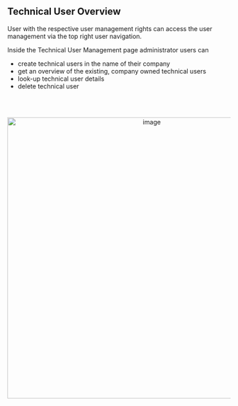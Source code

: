 ## Technical User Overview
User with the respective user management rights can access the user management via the top right user navigation.

Inside the Technical User Management page administrator users can

* create technical users in the name of their company
* get an overview of the existing, company owned technical users
* look-up technical user details
* delete technical user

<br>
<br>

<p align="center">
<img width="636" alt="image" src="https://user-images.githubusercontent.com/94133633/220773760-c1388287-2b75-4762-9241-1c4ca703ded4.png">
</p>
<br>
<br>
